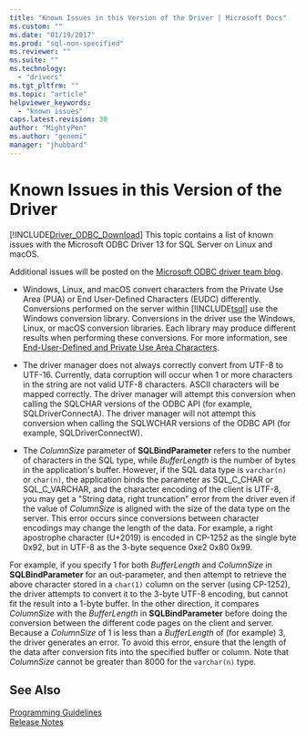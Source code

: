 ```yaml
---
title: "Known Issues in this Version of the Driver | Microsoft Docs"
ms.custom: ""
ms.date: "01/19/2017"
ms.prod: "sql-non-specified"
ms.reviewer: ""
ms.suite: ""
ms.technology:
  - "drivers"
ms.tgt_pltfrm: ""
ms.topic: "article"
helpviewer_keywords:
  - "known issues"
caps.latest.revision: 30
author: "MightyPen"
ms.author: "genemi"
manager: "jhubbard"
---
```

# Known Issues in this Version of the Driver
[!INCLUDE[Driver_ODBC_Download](../../../includes/driver_odbc_download.md)]
This topic contains a list of known issues with the Microsoft ODBC Driver 13 for SQL Server on Linux and macOS.

Additional issues will be posted on the [Microsoft ODBC driver team blog](http://blogs.msdn.com/b/sqlnativeclient/).  

- Windows, Linux, and macOS convert characters from the Private Use Area (PUA) or End User-Defined Characters (EUDC) differently. Conversions performed on the server within [!INCLUDE[tsql](../../../includes/tsql_md.md)] use the Windows conversion library. Conversions in the driver use the Windows, Linux, or macOS conversion libraries. Each library may produce different results when performing these conversions. For more information, see [End-User-Defined and Private Use Area Characters](http://msdn.microsoft.com/library/dd317802.aspx).

- The driver manager does not always correctly convert from UTF-8 to UTF-16. Currently, data corruption will occur when 1 or more characters in the string are not valid UTF-8 characters. ASCII characters will be mapped correctly. The driver manager will attempt this conversion when calling the SQLCHAR versions of the ODBC API (for example, SQLDriverConnectA). The driver manager will not attempt this conversion when calling the SQLWCHAR versions of the ODBC API (for example, SQLDriverConnectW).  

- The *ColumnSize* parameter of **SQLBindParameter** refers to the number of characters in the SQL type, while *BufferLength* is the number of bytes in the application's buffer. However, if the SQL data type is `varchar(n)` or `char(n)`, the application binds the parameter as SQL_C_CHAR or SQL_C_VARCHAR, and the character encoding of the client is UTF-8, you may get a "String data, right truncation" error from the driver even if the value of *ColumnSize* is aligned with the size of the data type on the server. This error occurs since conversions between character encodings may change the length of the data. For example, a right apostrophe character (U+2019) is encoded in CP-1252 as the single byte 0x92, but in UTF-8 as the 3-byte sequence 0xe2 0x80 0x99.

For example, if you specify 1 for both *BufferLength* and *ColumnSize* in **SQLBindParameter** for an out-parameter, and then attempt to retrieve the above character stored in a `char(1)` column on the server (using CP-1252), the driver attempts to convert it to the 3-byte UTF-8 encoding, but cannot fit the result into a 1-byte buffer. In the other direction, it compares *ColumnSize* with the *BufferLength* in **SQLBindParameter** before doing the conversion between the different code pages on the client and server. Because a *ColumnSize* of 1 is less than a *BufferLength* of (for example) 3, the driver generates an error. To avoid this error, ensure that the length of the data after conversion fits into the specified buffer or column. Note that *ColumnSize* cannot be greater than 8000 for the `varchar(n)` type.

## See Also  
[Programming Guidelines](../../../connect/odbc/linux-mac/programming-guidelines.md)  
[Release Notes](../../../connect/odbc/linux-mac/release-notes.md)  

